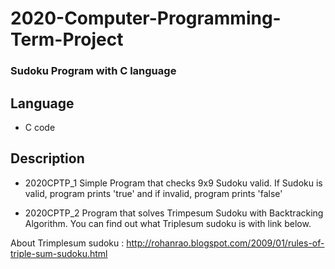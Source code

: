 # 2020-Computer-Programming-Term-Project
### Sudoku Program with C language

## Language
- C code
## Description
- 2020CPTP_1
Simple Program that checks 9x9 Sudoku valid. If Sudoku is valid, program prints 'true' and if invalid, program prints 'false'

- 2020CPTP_2
Program that solves Trimpesum Sudoku with Backtracking Algorithm. You can find out what Triplesum sudoku is with link below.

About Trimplesum sudoku : http://rohanrao.blogspot.com/2009/01/rules-of-triple-sum-sudoku.html
